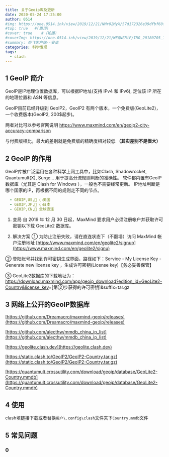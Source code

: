 ```yaml
---
title: 关于Geoip库及更新
date: 2020-05-24 17:25:00
author: 0514
#img: https://one.0514.ink/view/2019/12/21/NMr02MyX/57d172326e39dfbf60fcdb795a08e758.jpg
#top: true   #(置顶)
#cover: true    #（轮播）
#coverImg: https://one.0514.ink/view/2019/12/21/WEQNERiF/IMG_20180705_173106.jpg
#summary: 奈飞客户端--安卓
categories: 科学发现
tags:
  - clash
---
```


## 1 GeoIP 简介

GeoIP是IP地理位置数据库，可以根据IP地址(支持 IPv4 和 IPv6), 定位该 IP 所在的地理位置和 ASN 等信息。

GeoIP目前已经升级到 GeoIP2，GeoIP2 有两个版本，一个免费版(GeoLite2)，一个收费版本(GeoIP2, 200$起步)。

两者对比可以参考官网说明 <https://www.maxmind.com/en/geoip2-city-accuracy-comparison>

与付费版相比，最大的差别就是免费版的精确度相对较低 **（其实差别不是很大）**

## 2 GeoIP 的作用

GeoIP库被广泛运用在各种科学上网工具中，比如Clash, Shadowrocket, Quantumult(X), Surge...
用于提高分流规则判断的准确性。
软件都内置有GeoIP数据库（尤其是 Clash for Windows ），一般也不需要经常更新。
IP地址判断是哪个国家的IP，再根据不同的规则走不同的节点。

``` yaml
  - GEOIP,US,🎫 小美国
  - GEOIP,JP,🎫 小日本
  - GEOIP,CN,🎫 全球直连
```

1. 变局
自 2019 年 12 月 30 日起，MaxMind 要求用户必须注册帐户并获取许可密钥以下载 GeoLite2 数据库。

2. 解决方案
① 为防止注册失败，请在直连状态下（不翻墙）访问 MaxMind 帐户注册地址
[https://www.maxmind.com/en/geolite2/signup](https://www.maxmind.com/en/geolite2/signu)

② 登陆账号并找到许可密钥生成界面，路径如下：Service - My License Key - Generate new license key ，生成许可密钥(License key)【务必妥善保管】

③ GeoLite2数据库的下载地址为：<https://download.maxmind.com/app/geoip_download?edition_id=GeoLite2-Country&license_key>=[第②步获得的许可密钥]&suffix=tar.gz

## 3 网络上公开的GeoIP数据库

[https://github.com/Dreamacro/maxmind-geoip/releases](https://github.com/Dreamacro/maxmind-geoip/releases)

[https://github.com/alecthw/mmdb_china_ip_list](https://github.com/alecthw/mmdb_china_ip_list)

[https://geolite.clash.dev](https://geolite.clash.dev)

[https://static.clash.to/GeoIP2/GeoIP2-Country.tar.gz](https://static.clash.to/GeoIP2/GeoIP2-Country.tar.gz)

[https://quantumult.crossutility.com/download/geoip/database/GeoLite2-Country.mmdb](https://quantumult.crossutility.com/download/geoip/database/GeoLite2-Country.mmdb)

## 4 使用

clash填链接下载或者替换`用户\.config\clash`文件夹下`Country.mmdb`文件

## 5 常见问题

### 0
